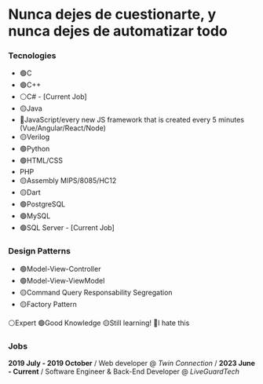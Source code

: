 # Nunca dejes de cuestionarte, y nunca dejes de automatizar todo

### Tecnologies
- 🟢C
- 🟢C++
- ⚪C# - [Current Job] 
- 🟡Java
- 🔴JavaScript/every new JS framework that is created every 5 minutes (Vue/Angular/React/Node)
- 🟡Verilog
- 🟢Python
- 🟢HTML/CSS
- PHP
- 🟡Assembly MIPS/8085/HC12
- 🟡Dart
- 🟢PostgreSQL
- 🟢MySQL
- 🟢SQL Server - [Current Job]

### Design Patterns
- 🟢Model-View-Controller 
- 🟢Model-View-ViewModel
- 🟡Command Query Responsability Segregation
- 🟡Factory Pattern

⚪Expert
🟢Good Knowledge
🟡Still learning!
🔴I hate this

### Jobs

**2019 July - 2019 October** / 
Web developer @ *Twin Connection*
/ 
**2023 June - Current** / 
Software Engineer & Back-End Developer @ *LiveGuardTech*
